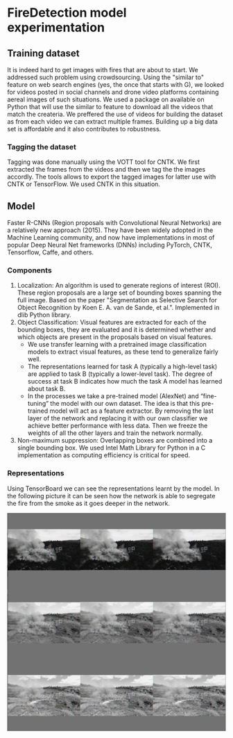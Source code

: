 # FireDetection model experimentation

<h2>Training dataset</h2>
<p>It is indeed hard to get images with fires that are about to start. We addressed such problem using crowdsourcing. Using the "similar to" feature on web search engines (yes, the once that starts with G), we looked for videos posted in social channels and drone video platforms containing aereal images of such situations. We used a package on available on Python that will use the similar to feature to download all the videos that match the createria. We preffered the use of videos for building the dataset as from each video we can extract multiple frames. Building up a big data set is affordable and it also contributes to robustness.</p>

<h3>Tagging the dataset</h3>
<p>Tagging was done manually using the VOTT tool for CNTK. We first extracted the frames from the videos and then we tag the the images accordly. The tools allows to export the tagged images for latter use with CNTK or TensorFlow. We used CNTK in this situation.</p>

<h2>Model</h2>
<p>Faster R-CNNs (Region proposals with Convolutional Neural Networks) are a relatively new approach (2015). They have been widely adopted in the Machine Learning community, and now have implementations in most of popular Deep Neural Net frameworks (DNNs) including PyTorch, CNTK, Tensorflow, Caffe, and others.</p>

<h3>Components</h3>
<p>
    <ol>
        <li>Localization: An algorithm is used to generate regions of interest (ROI). These region proposals are a large set of bounding boxes spanning the full image. Based on the paper "Segmentation as Selective Search for Object Recognition by Koen E. A. van de Sande, et al.". Implemented in dlib Python library.</li>
	    <li>Object Classification: Visual features are extracted for each of the bounding boxes, they are evaluated and it is determined whether and which objects are present in the proposals based on visual features.
            <ul>
                <li>We use transfer learning with a pretrained image classification models to extract visual features, as these tend to generalize fairly well.</li>
                <li>The representations learned for task A (typically a high-level task) are applied to task B (typically a lower-level task). The degree of success at task B indicates how much the task A model has learned about task B.</li>
                <li>In the processes we take a pre-trained model (AlexNet) and “fine-tuning” the model with our own dataset. The idea is that this pre-trained model will act as a feature extractor. By removing the last layer of the network and replacing it with our own classifier we achieve better performance with less data. Then we freeze the weights of all the other layers and train the network normally.</li>
            </ul>
        </li>
        <li>Non-maximum suppression: Overlapping boxes are combined into a single bounding box. We used Intel Math Library for Python in a C implementation as computing efficiency is critical for speed.</li>
    </ol>
</p>

<h3>Representations</h3>
<p>
Using TensorBoard we can see the representations learnt by the model. In the following picture it can be seen how the network is able to segregate the fire from the smoke as it goes deeper in the network.</p>

<img src="../doc/Representations.png" alt="Representations learnt">
